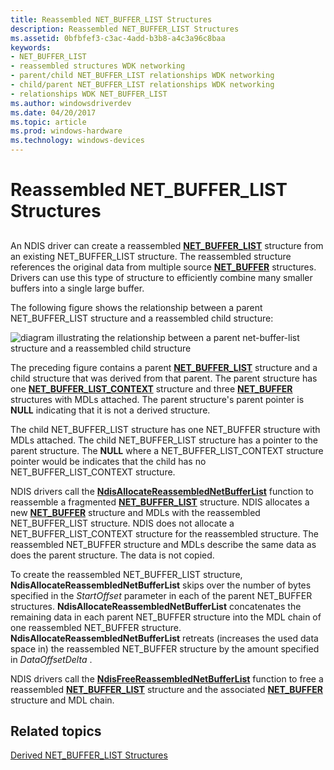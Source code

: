 ```yaml
---
title: Reassembled NET_BUFFER_LIST Structures
description: Reassembled NET_BUFFER_LIST Structures
ms.assetid: 0bfbfef3-c3ac-4add-b3b8-a4c3a96c8baa
keywords:
- NET_BUFFER_LIST
- reassembled structures WDK networking
- parent/child NET_BUFFER_LIST relationships WDK networking
- child/parent NET_BUFFER_LIST relationships WDK networking
- relationships WDK NET_BUFFER_LIST
ms.author: windowsdriverdev
ms.date: 04/20/2017
ms.topic: article
ms.prod: windows-hardware
ms.technology: windows-devices
---
```


# Reassembled NET\_BUFFER\_LIST Structures


## <a href="" id="ddk-reassembled-net-buffer-structures-ng"></a>


An NDIS driver can create a reassembled [**NET\_BUFFER\_LIST**](https://msdn.microsoft.com/library/windows/hardware/ff568388) structure from an existing NET\_BUFFER\_LIST structure. The reassembled structure references the original data from multiple source [**NET\_BUFFER**](https://msdn.microsoft.com/library/windows/hardware/ff568376) structures. Drivers can use this type of structure to efficiently combine many smaller buffers into a single large buffer.

The following figure shows the relationship between a parent NET\_BUFFER\_LIST structure and a reassembled child structure:

![diagram illustrating the relationship between a parent net\-buffer\-list structure and a reassembled child structure ](images/netbufferlistreassembled.png)

The preceding figure contains a parent [**NET\_BUFFER\_LIST**](https://msdn.microsoft.com/library/windows/hardware/ff568388) structure and a child structure that was derived from that parent. The parent structure has one [**NET\_BUFFER\_LIST\_CONTEXT**](https://msdn.microsoft.com/library/windows/hardware/ff568389) structure and three [**NET\_BUFFER**](https://msdn.microsoft.com/library/windows/hardware/ff568376) structures with MDLs attached. The parent structure's parent pointer is **NULL** indicating that it is not a derived structure.

The child NET\_BUFFER\_LIST structure has one NET\_BUFFER structure with MDLs attached. The child NET\_BUFFER\_LIST structure has a pointer to the parent structure. The **NULL** where a NET\_BUFFER\_LIST\_CONTEXT structure pointer would be indicates that the child has no NET\_BUFFER\_LIST\_CONTEXT structure.

NDIS drivers call the [**NdisAllocateReassembledNetBufferList**](https://msdn.microsoft.com/library/windows/hardware/ff561614) function to reassemble a fragmented [**NET\_BUFFER\_LIST**](https://msdn.microsoft.com/library/windows/hardware/ff568388) structure. NDIS allocates a new [**NET\_BUFFER**](https://msdn.microsoft.com/library/windows/hardware/ff568376) structure and MDLs with the reassembled NET\_BUFFER\_LIST structure. NDIS does not allocate a NET\_BUFFER\_LIST\_CONTEXT structure for the reassembled structure. The reassembled NET\_BUFFER structure and MDLs describe the same data as does the parent structure. The data is not copied.

To create the reassembled NET\_BUFFER\_LIST structure, **NdisAllocateReassembledNetBufferList** skips over the number of bytes specified in the *StartOffset* parameter in each of the parent NET\_BUFFER structures. **NdisAllocateReassembledNetBufferList** concatenates the remaining data in each parent NET\_BUFFER structure into the MDL chain of one reassembled NET\_BUFFER structure. **NdisAllocateReassembledNetBufferList** retreats (increases the used data space in) the reassembled NET\_BUFFER structure by the amount specified in *DataOffsetDelta* .

NDIS drivers call the [**NdisFreeReassembledNetBufferList**](https://msdn.microsoft.com/library/windows/hardware/ff562594) function to free a reassembled [**NET\_BUFFER\_LIST**](https://msdn.microsoft.com/library/windows/hardware/ff568388) structure and the associated [**NET\_BUFFER**](https://msdn.microsoft.com/library/windows/hardware/ff568376) structure and MDL chain.

## Related topics


[Derived NET\_BUFFER\_LIST Structures](derived-net-buffer-list-structures.md)

 

 






